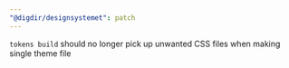 ```yaml
---
"@digdir/designsystemet": patch
---
```


`tokens build` should no longer pick up unwanted CSS files when making single theme file
